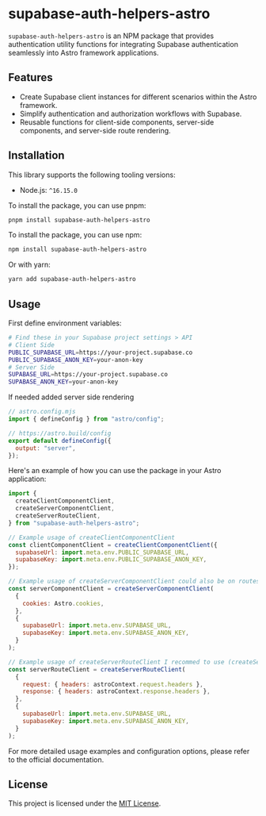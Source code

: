 # supabase-auth-helpers-astro

`supabase-auth-helpers-astro` is an NPM package that provides authentication utility functions for integrating Supabase authentication seamlessly into Astro framework applications.

## Features

- Create Supabase client instances for different scenarios within the Astro framework.
- Simplify authentication and authorization workflows with Supabase.
- Reusable functions for client-side components, server-side components, and server-side route rendering.

## Installation

This library supports the following tooling versions:

- Node.js: `^16.15.0`

To install the package, you can use pnpm:

```bash
pnpm install supabase-auth-helpers-astro
```

To install the package, you can use npm:

```bash
npm install supabase-auth-helpers-astro
```

Or with yarn:

```bash
yarn add supabase-auth-helpers-astro
```

## Usage

First define environment variables:

```bash
# Find these in your Supabase project settings > API
# Client Side
PUBLIC_SUPABASE_URL=https://your-project.supabase.co
PUBLIC_SUPABASE_ANON_KEY=your-anon-key
# Server Side
SUPABASE_URL=https://your-project.supabase.co
SUPABASE_ANON_KEY=your-anon-key
```

If needed added server side rendering

```js
// astro.config.mjs
import { defineConfig } from "astro/config";

// https://astro.build/config
export default defineConfig({
  output: "server",
});
```

Here's an example of how you can use the package in your Astro application:

```javascript
import {
  createClientComponentClient,
  createServerComponentClient,
  createServerRouteClient,
} from "supabase-auth-helpers-astro";

// Example usage of createClientComponentClient
const clientComponentClient = createClientComponentClient({
  supabaseUrl: import.meta.env.PUBLIC_SUPABASE_URL,
  supabaseKey: import.meta.env.PUBLIC_SUPABASE_ANON_KEY,
});

// Example usage of createServerComponentClient could also be on routes
const serverComponentClient = createServerComponentClient(
  {
    cookies: Astro.cookies,
  },
  {
    supabaseUrl: import.meta.env.SUPABASE_URL,
    supabaseKey: import.meta.env.SUPABASE_ANON_KEY,
  }
);

// Example usage of createServerRouteClient I recommed to use (createServerComponentClient)
const serverRouteClient = createServerRouteClient(
  {
    request: { headers: astroContext.request.headers },
    response: { headers: astroContext.response.headers },
  },
  {
    supabaseUrl: import.meta.env.SUPABASE_URL,
    supabaseKey: import.meta.env.SUPABASE_ANON_KEY,
  }
);
```

For more detailed usage examples and configuration options, please refer to the official documentation.

## License

This project is licensed under the [MIT License](link-to-license).
